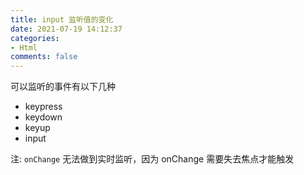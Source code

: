 ```yaml
---
title: input 监听值的变化
date: 2021-07-19 14:12:37
categories:
- Html
comments: false
---
```


可以监听的事件有以下几种

- keypress
- keydown
- keyup
- input

注: `onChange` 无法做到实时监听，因为 onChange 需要失去焦点才能触发

